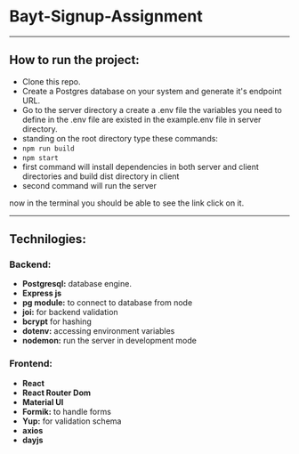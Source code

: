 # Bayt-Signup-Assignment


---

## How to run the project:
* Clone this repo.
* Create a Postgres database on your system and generate it's endpoint URL.
* Go to the server directory a create a .env file the variables you need to define in the .env file are existed in the example.env file in server directory.
* standing on the root directory type these commands:
*  `npm run build`
* `npm start`
* first command will install dependencies in both server and client directories and build dist directory in client
* second command will run the server

now in the terminal you should be able to see the link click on it.




---

## Technilogies:

### Backend:
* **Postgresql:** database engine.
* **Express js**
* **pg module:** to connect to database from node
* **joi:** for backend validation
* **bcrypt** for hashing
* **dotenv:** accessing environment variables
* **nodemon:** run the server in development mode

### Frontend:
* **React**
* **React Router Dom**
* **Material UI**
* **Formik:** to handle forms
* **Yup:** for validation schema
* **axios**
* **dayjs** 







